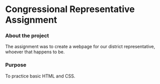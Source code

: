 # Congressional Representative Assignment

### About the project
The assignment was to create a webpage for our district representative, whoever that happens to be.

### Purpose
To practice basic HTML and CSS.

